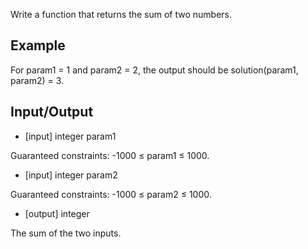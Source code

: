 Write a function that returns the sum of two numbers.

## Example

For param1 = 1 and param2 = 2, the output should be
solution(param1, param2) = 3.

## Input/Output

- [input] integer param1

Guaranteed constraints:
-1000 ≤ param1 ≤ 1000.

- [input] integer param2

Guaranteed constraints:
-1000 ≤ param2 ≤ 1000.

- [output] integer

The sum of the two inputs.
